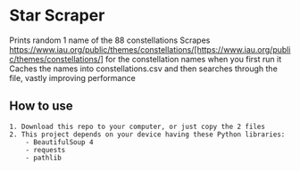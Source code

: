 # Star Scraper
Prints random 1 name of the 88 constellations 
Scrapes https://www.iau.org/public/themes/constellations/[https://www.iau.org/public/themes/constellations/] for the constellation names when you first run it 
Caches the names into constellations.csv and then searches through the file, vastly improving performance
## How to use
    1. Download this repo to your computer, or just copy the 2 files
    2. This project depends on your device having these Python libraries:
        - BeautifulSoup 4
        - requests
        - pathlib
